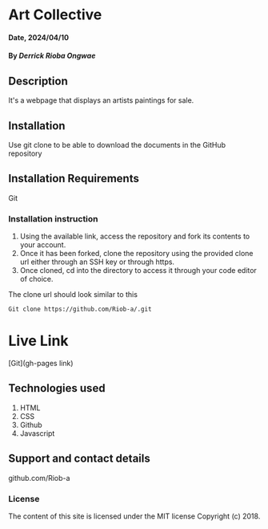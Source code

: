 # Art Collective

#### Date, 2024/04/10

#### By *Derrick Rioba Ongwae*

## Description
It's a webpage that displays an artists paintings for sale.

## Installation
Use git clone to be able to download the documents in the GitHub repository

## Installation Requirements
Git

### Installation instruction
1. Using the available link, access the repository and fork its contents to your account.
2. Once it has been forked, clone the repository using the provided clone url either through an SSH key or through https.
3. Once cloned, cd into the directory to access it through your code editor of choice.

The clone url should look similar to this
```
Git clone https://github.com/Riob-a/.git

```

# Live Link
[Git](gh-pages link)

## Technologies used
1. HTML
2. CSS
3. Github
4. Javascript

## Support and contact details
github.com/Riob-a

### License
The content of this site is licensed under the MIT license
Copyright (c) 2018.



















